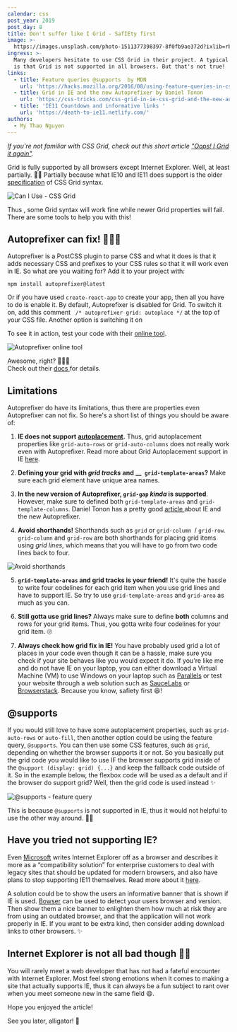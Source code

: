 ```yaml
---
calendar: css
post_year: 2019
post_day: 8
title: Don't suffer like I Grid - SafIEty first
image: >-
  https://images.unsplash.com/photo-1511377398397-8f0fb9ae372d?ixlib=rb-1.2.1&ixid=eyJhcHBfaWQiOjEyMDd9&auto=format&fit=crop&w=2100&q=80
ingress: >-
  Many developers hesitate to use CSS Grid in their project. A typical argument
  is that Grid is not supported in all browsers. But that's not true!
links:
  - title: Feature queries @supports  by MDN
    url: 'https://hacks.mozilla.org/2016/08/using-feature-queries-in-css/ '
  - title: Grid in IE and the new Autoprefixer by Daniel Tonon
    url: 'https://css-tricks.com/css-grid-in-ie-css-grid-and-the-new-autoprefixer/ '
  - title: 'IE11 Countdown and informative links '
    url: 'https://death-to-ie11.netlify.com/'
authors:
  - My Thao Nguyen
---
```

_If you're not familiar with CSS Grid, check out this short article_  [_"Oops! I Grid it again"_](https://css.christmas/2019/4)_._ 

Grid is fully supported by all browsers except Internet Explorer.  Well, at least partially. 🤷🏻 Partially because what IE10 and IE11 does support is the older [specification](https://www.w3.org/TR/2011/WD-css3-grid-layout-20110407/) of CSS Grid syntax. 

![Can I Use - CSS Grid ](/assets/screen-shot-2019-12-07-at-20.02.40.png "Can I Use - CSS Grid ")

Thus , some Grid syntax will work fine while newer Grid properties will fail. There are some tools to help you with this! 

## Autoprefixer can fix! 👩🏻‍🔧

Autoprefixer is a PostCSS plugin to parse CSS and what it does is that it adds necessary CSS and prefixes to your CSS rules so that it will work even in IE. So what are you waiting for? Add it to your project with:

```
npm install autoprefixer@latest
```

Or if you have used `create-react-app` to create your app, then all you have to do is enable it. By default, Autoprefixer is disabled for Grid. To switch it on, add this comment ` /* autoprefixer grid: autoplace */` at the top of your CSS file. Another option is switching it on

To see it in action, test your code with their [online tool](https://autoprefixer.github.io/). 

![Autoprefixer online tool](/assets/screen-shot-2019-12-02-at-20.06.13.png "Autoprefixer online tool")

Awesome, right?  💁🏻✨ \
Check out their [docs ](https://github.com/postcss/autoprefixer#grid-autoplacement-support-in-ie)for details. 

## Limitations

Autoprefixer do have its limitations, thus there are properties even Autoprefixer can not fix. So here's a short list of things you should be aware of:

1. **IE does not support** [**autoplacement**](https://developer.mozilla.org/en-US/docs/Web/CSS/CSS_Grid_Layout/Auto-placement_in_CSS_Grid_Layout)**.** Thus, grid autoplacement properties like `grid-auto-rows` or `grid-auto-columns` does not really work even with Autoprefixer. Read more about Grid Autoplacement support in IE [here](https://github.com/postcss/autoprefixer#grid-autoplacement-support-in-ie). 

2. **Defining your grid with _grid tracks_** **and** **__` grid-template-areas`?** Make sure each grid element have unique area names. 

3. **In the new version of Autoprefixer, `grid-gap` _kinda_ is supported**. However, make sure to defined both `grid-template-areas` and `grid-template-columns`. Daniel Tonon has a pretty good [article ](https://css-tricks.com/css-grid-in-ie-css-grid-and-the-new-autoprefixer/)about IE and the new Autoprefixer.

4. **Avoid shorthands!** Shorthands such as `grid` or `grid-column `/ `grid-row`. `grid-column` and `grid-row` are both shorthands for placing grid items using _grid lines_, which means that you will have to go from two code lines back to four. 

![Avoid shorthands](/assets/screen-shot-2019-12-07-at-14.36.28.png "Avoid shorthands")

5. **`grid-template-areas` and grid tracks is your friend!** It's quite the hassle to write four codelines for each grid item when you use grid lines and have to support IE. So try to use `grid-template-areas` and  `grid-area` as much as you can. 

5. **Still gotta use grid lines?** Always make sure to define **both** columns and rows for your grid items. Thus, you gotta write four codelines for your grid item. 🙄

6. **Always check how grid fix in IE!** You have probably used grid a lot of places in your code even though it can be a hassle, make sure you check if your site behaves like you would expect it do. If you're like me and do not have IE on your laptop, you can either download a Virtual Machine (VM) to use Windows on your laptop such as [Parallels](https://www.parallels.com/eu/landingpage/pd/general/?gclid=CjwKCAiAuK3vBRBOEiwA1IMhuqLT-NrvSBWj2X-tD5V5qznVF2fHHRYRDUPzX4ilW9TJCYq92cowTBoCVEoQAvD_BwE) or test your website through a web solution such as [SauceLabs](https://saucelabs.com/) or [Browserstack](https://www.browserstack.com/?gclid=CjwKCAiAuK3vBRBOEiwA1IMhut0Cwdq1tfEk_2VcHmKcDM5YknUkDkRtOLtd0hqkEoDfE1Usi-m5-RoChkgQAvD_BwE). Because you know, safiety first 😆!

## @supports 

If you would still love to have some autoplacement properties, such as `grid-auto-rows` or `auto-fill`, then another option could be using the feature query, `@supports`. You can then use some CSS features, such as `grid`, depending on whether the browser supports it or not. So you basically put the grid code you would like to use IF the browser supports grid inside of the `@support (display: grid) {...}` and keep the fallback code outside of it. So in the example below, the flexbox code will be used as a default and if the browser do support grid? Well, then the grid code is used instead ✨ 

![@supports - feature query](/assets/screen-shot-2019-12-07-at-14.36.57.png "@supports - feature query")

This is because `@supports` is not supported in IE, thus it would not helpful to use the other way around. 🤷🏻

## Have you tried not supporting IE?

Even [Microsoft](https://techcommunity.microsoft.com/t5/Windows-IT-Pro-Blog/The-perils-of-using-Internet-Explorer-as-your-default-browser/ba-p/331732) writes Internet Explorer off as a browser and describes it more as a “compatibility solution”  for enterprise customers to deal with legacy sites that should be updated for modern browsers, and also have plans to stop supporting IE11 themselves. Read more about it [here](https://www.microsoft.com/en-ca/windowsforbusiness/end-of-ie-support).  

A solution could be to show the users an informative banner that is shown if IE is used. [Bowser](https://github.com/lancedikson/bowser) can be used to detect your users browser and version. Then show them a nice banner to enlighten them how much at risk they are from using an outdated browser, and that the application will not work properly in IE. If you want to be extra kind, then consider adding download links to other browsers. ✨

## Internet Explorer is not all bad though 🤷🏻

You will rarely meet a web developer that has not had a fateful encounter with Internet Explorer. Most feel strong emotions when it comes to making a site that actually supports IE, thus it can always be a fun subject to rant over when you meet someone new in the same field 😄. 

Hope you enjoyed the article! 

See you later, alligator! 🐊
